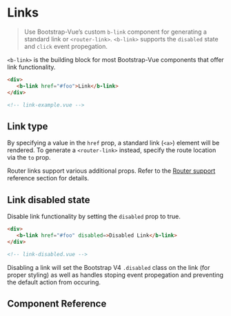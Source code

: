 # Links

> Use Bootstrap-Vue’s custom `b-link` component for generating a standard link or `<router-link>`.
`<b-link>` supports the `disabled` state and `click` event propegation.

`<b-link>` is the building block for most Bootstrap-Vue components that offer link functionality.

```html
<div>
   <b-link href="#foo">Link</b-link>
</div>

<!-- link-example.vue -->
```


## Link type

By specifying a value in the `href` prop, a standard link (`<a>`) element will be rendered.
To generate a `<router-link>` instead, specify the route location via the `to` prop.

Router links support various additional props.  Refer to the [Router support](/docs/reference/router-links)
reference section for details.

## Link disabled state

Disable link functionality by setting the `disabled` prop to true.

```html
<div>
   <b-link href="#foo" disabled=>Disabled Link</b-link>
</div>

<!-- link-disabled.vue -->
```

Disabling a link will set the Bootstrap V4 `.disabled` class on the link
(for proper styling) as well as handles stoping event propegation and preventing
the default action from occuring.


## Component Reference
